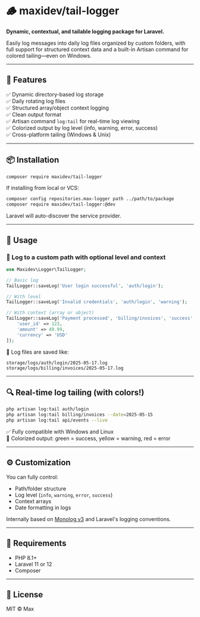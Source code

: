 # 🪵 maxidev/tail-logger

**Dynamic, contextual, and tailable logging package for Laravel.**

Easily log messages into daily log files organized by custom folders, with full support for structured context data and a built-in Artisan command for colored tailing—even on Windows.

---

## 🚀 Features

✅ Dynamic directory-based log storage  
✅ Daily rotating log files  
✅ Structured array/object context logging  
✅ Clean output format  
✅ Artisan command `log:tail` for real-time log viewing  
✅ Colorized output by log level (info, warning, error, success)  
✅ Cross-platform tailing (Windows & Unix)

---

## 📦 Installation

```bash
composer require maxidev/tail-logger
```

If installing from local or VCS:

```bash
composer config repositories.max-logger path ../path/to/package
composer require maxidev/tail-logger:@dev
```

Laravel will auto-discover the service provider.

---

## 🧰 Usage

### 📄 Log to a custom path with optional level and context

```php
use Maxidev\Logger\TailLogger;

// Basic log
TailLogger::saveLog('User login successful', 'auth/login');

// With level
TailLogger::saveLog('Invalid credentials', 'auth/login', 'warning');

// With context (array or object)
TailLogger::saveLog('Payment processed', 'billing/invoices', 'success', [
    'user_id' => 123,
    'amount' => 49.99,
    'currency' => 'USD'
]);
```

📁 Log files are saved like:

```
storage/logs/auth/login/2025-05-17.log
storage/logs/billing/invoices/2025-05-17.log
```

---

## 🔍 Real-time log tailing (with colors!)

```bash
php artisan log:tail auth/login
php artisan log:tail billing/invoices --date=2025-05-15
php artisan log:tail api/events --live
```

✅ Fully compatible with Windows and Linux  
🎨 Colorized output: green = success, yellow = warning, red = error

---

## ⚙️ Customization

You can fully control:

- Path/folder structure
- Log level (`info`, `warning`, `error`, `success`)
- Context arrays
- Date formatting in logs

Internally based on [Monolog v3](https://github.com/Seldaek/monolog) and Laravel's logging conventions.

---

## 🧪 Requirements

- PHP 8.1+
- Laravel 11 or 12
- Composer

---

## 📄 License

MIT © Max
